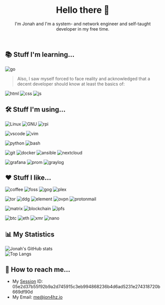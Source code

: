 <h1 align=center>Hello there 👋</h1>
<p align=center>I'm Jonah and I'm a system- and network engineer and self-taught developer in my free time.</p><br>

<h2>📚 Stuff I'm learning...</h2>

![go](https://img.shields.io/badge/-go-00ADD8?style=for-the-badge&logo=go&logoWidth=20&logoColor=white)

> Also, I saw myself forced to face reality and acknowledged that a decent developer should know at least the basics of:  

![html](https://img.shields.io/badge/-HTML-E34F26?style=for-the-badge&logo=html5&logoWidth=20&logoColor=white)
![css](https://img.shields.io/badge/-CSS-1572B6?style=for-the-badge&logo=css3&logoWidth=20&logoColor=white)
![js](https://img.shields.io/badge/-JavaScript-F7DF1E?style=for-the-badge&logo=javascript&logoWidth=20&logoColor=black)

<h2>🛠 Stuff I'm using...</h2>

![Linux](https://img.shields.io/badge/-Linux-F9AB00?style=for-the-badge&logo=linux&logoColor=white&logoWidth=20)
![GNU](https://img.shields.io/badge/-GNU-gray?style=for-the-badge&logo=gnu&logoWidth=20&logoColor=white)
![rpi](https://img.shields.io/badge/-rpi-EE0000?style=for-the-badge&logo=raspberry-pi&logoWidth=20)

![vscode](https://img.shields.io/badge/-vscode-blue?style=for-the-badge&logo=visual-studio-code&logoWidth=20 )
![vim](https://img.shields.io/badge/-vim-green?style=for-the-badge&logo=vim&logoWidth=20) 

![python](https://img.shields.io/badge/-python-3776AB?style=for-the-badge&logo=python&logoWidth=20&logoColor=white)
![bash](https://img.shields.io/badge/-bash-262932?style=for-the-badge&logo=gnu-bash&logoWidth=20&logoColor=white)


![git](https://img.shields.io/badge/-GIT-EE0000?style=for-the-badge&logo=git&logoWidth=20&logoColor=white)
![docker](https://img.shields.io/badge/-docker-2496ED?style=for-the-badge&logo=docker&logoWidth=20&logoColor=white)
![ansible](https://img.shields.io/badge/-ansible-black?style=for-the-badge&logo=ansible&logoWidth=20&logoColor=white)
![nextcloud](https://img.shields.io/badge/-nextcloud-0082C9?style=for-the-badge&logo=nextcloud&logoWidth=20&logoColor=white)

![grafana](https://img.shields.io/badge/-grafana-F46800?style=for-the-badge&logo=grafana&logoWidth=20&logoColor=white)
![prom](https://img.shields.io/badge/-Prometheus-F46800?style=for-the-badge&logo=prometheus&logoWidth=20&logoColor=white)
![graylog](https://img.shields.io/badge/-Graylog-EE0000?style=for-the-badge&logo=graylog&logoWidth=20&logoColor=white)


<h2>❤️ Stuff I like...</h2>

![coffee](https://img.shields.io/badge/-coffee-brown?style=for-the-badge&logo=ko-fi&logoWidth=20&logoColor=white)
![foss](https://img.shields.io/badge/-open_source-53B50A?style=for-the-badge&logo=open-source-initiative&logoWidth=20&logoColor=white)
![gog](https://img.shields.io/badge/-GOG-purple?style=for-the-badge&logo=gog.com&logoWidth=20)
![plex](https://img.shields.io/badge/-plex-gray?style=for-the-badge&logo=plex&logoWidth=20)

![tor](https://img.shields.io/badge/-TOR-purple?style=for-the-badge&logo=tor-browser&logoWidth=20)
![ddg](https://img.shields.io/badge/-duckduckgo-F46800?style=for-the-badge&logo=duckduckgo&logoWidth=20&logoColor=white)
![element](https://img.shields.io/badge/-Element-00C58E?style=for-the-badge&logo=element&logoWidth=20&logoColor=white)
![ovpn](https://img.shields.io/badge/-openvpn-F46800?style=for-the-badge&logo=openvpn&logoWidth=20&logoColor=white)
![protonmail](https://img.shields.io/badge/-protonmail-8B89CC?style=for-the-badge&logo=protonmail&logoWidth=20&logoColor=white)

![matrix](https://img.shields.io/badge/-matrix-000000?style=for-the-badge&logo=matrix&logoWidth=20&logoColor=white)
![blockchain](https://img.shields.io/badge/-blockchain-121D33?style=for-the-badge&logo=blockchain.com&logoWidth=20&logoColor=white)
![ipfs](https://img.shields.io/badge/-IPFS-65C2CB?style=for-the-badge&logo=ipfs&logoWidth=20&logoColor=white)

![btc](https://img.shields.io/badge/-bitcoin-gray?style=for-the-badge&logo=bitcoin&logoWidth=20)
![eth](https://img.shields.io/badge/-ethereum-3C3C3D?style=for-the-badge&logo=ethereum&logoWidth=20&logoColor=white)
![xmr](https://img.shields.io/badge/-monero-gray?style=for-the-badge&logo=monero&logoWidth=20)
![nano](https://img.shields.io/badge/-nano-gray?style=for-the-badge&logo=nano&logoWidth=20&logoColor=4A90E2)



<h2>📊 My Statistics </h2>
 
![Jonah's GitHub stats](https://github-readme-stats.vercel.app/api?username=jon4hz&count_private=true&show_icons=true&theme=merko)  
![Top Langs](https://github-readme-stats.vercel.app/api/top-langs/?username=jon4hz&layout=compact&theme=merko)


<h2>💬 How to reach me... </h2>

* My [Session](https://getsession.org) ID: 05e2d37b55f92b9a2d745915c3eb994868236b4d6ad5231e274318720b669df90d
* My Email: me@jon4hz.io
